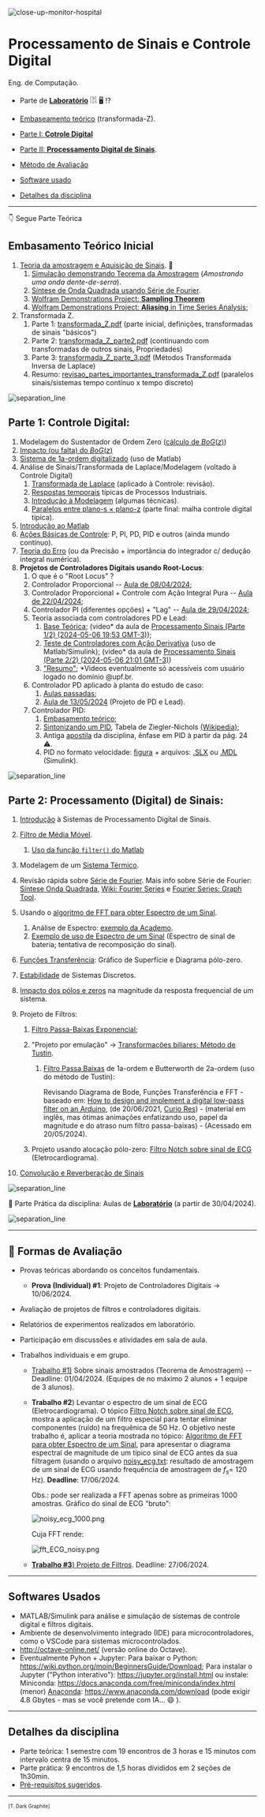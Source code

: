 ![close-up-monitor-hospital](close-up-monitor-hospital.jpg)

<!-- https://www.freepik.com/premium-ai-image/close-up-monitor-hospital_201809557.htm#from_view=detail_alsolike -->

# Processamento de Sinais e Controle Digital

Eng. de Computação.

* Parte de **[Laboratório](lab/index.html)** 𓀨 🖥️ !?

* [Embaseamento teórico](#teoria) (transformada-Z).
* [Parte I: **Cotrole Digital**](#parte1)
* [Parte II: **Processamento Digital de Sinais**](#parte2).
* [Método de Avaliação](#aval)
* [Software usado](#soft)
* [Detalhes da disciplina](#detalhes)

---

👇 Segue Parte Teórica

<a id="teoria"></a>

## Embasamento Teórico Inicial

1. [Teoria da amostragem e Aquisição de Sinais](../Controle_3/2_sampling/01_Sistema_Amostrado_no_Tempo.pdf). :beginner:
   1. [Simulação demonstrando Teorema da Amostragem](https://fpassold.github.io/Controle_3/Teste_Amost/teste_amostragem.html) (*Amostrando uma onda dente-de-serra*).
   2. [Síntese de Onda Quadrada usando Série de Fourier](https://fpassold.github.io/Controle_3/estudo_dirigido/Síntese_Onda_Quadrada.html). 
   3. [Wolfram Demonstrations Project: **Sampling Theorem**](https://demonstrations.wolfram.com/SamplingTheorem/)
   4. [Wolfram Demonstrations Project: **Aliasing** in Time Series Analysis](https://demonstrations.wolfram.com/AliasingInTimeSeriesAnalysis/);
2. Transformada Z.
   1. Parte 1:  [transformada_Z.pdf](../Controle_3/3_transformada/transformada_Z.pdf) (parte inicial, definições, transformadas de sinais "básicos")
   2. Parte 2:  [transformada_Z_parte2.pdf](../Controle_3/3_transformada/transformada_Z_parte2.pdf) (continuando com transformadas de outros sinais, Propriedades)
   3. Parte 3:  [transformada_Z_parte_3.pdf](../Controle_3/3_transformada/transformada_Z_parte_3.pdf) (Métodos Transformada Inversa de Laplace)
   4. Resumo:  [revisao_partes_importantes_transformada_Z.pdf](../Controle_3/3_transformada/revisao_partes_importantes_transformada_Z.pdf) (paralelos sinais/sistemas tempo contínuo x tempo discreto)

![separation_line](separation_line.png)

<a id="parte1"></a>

## Parte 1: **Controle Digital**:

1. Modelagem do Sustentador de Ordem Zero ([cálculo de $BoG(z)$](https://fpassold.github.io/Controle_3/3_transformada/3_BoG_Transformada_Z.pdf))
2. [Impacto (ou falta) do $BoG(z)$](https://fpassold.github.io/Controle_3/3_5_Modelagem_G_BoG/teste_BoG.html)
3. [Sistema de 1a-ordem digitalizado](https://fpassold.github.io/Controle_3/exemplo_1_BoG/intro_exemplo_1a_ordem.html) (uso de Matlab)
4. Análise de Sinais/Transformada de Laplace/Modelagem (voltado à Controle Digital)
   1. [Transformada de Laplace](3_transformada_laplace.pdf) (aplicado à Controle: revisão).
   2. [Respostas temporais](4_Respostas_Sistemas.pdf) típicas de Processos Industriais.
   3. [Introdução à Modelagem](5_intro_modelagem.pdf) (algumas técnicas).
   4. [Paralelos entre plano-s $\times$ plano-z](6_respostas_paralelos_s_z.pdf) (parte final: malha controle digital típica).
5. [Introdução ao Matlab](../Matlab/aula_intro_matlab_1.html) 
6. [Ações Básicas de Controle](7_acoes_controle.pdf): P, PI, PD, PID e outros (ainda mundo contínuo).
7. [Teoria do Erro](https://fpassold.github.io/Controle_3/4_teoria_erros/resumo_teoria_erro.html) (ou da Precisão + importância do integrador c/ dedução integral numérica).
8. **Projetos de Controladores Digitais usando Root-Locus**:
   1. O que é o "Root Locus" ?
   2. Controlador Proporcional -- [Aula de 08/04/2024](2024_1/aula_080402024.html);
   3. Controlador Proporcional + Controle com Ação Integral Pura -- [Aula de 22/04/2024](2024_1/aula_22042024.html);
   4. Controlador PI (diferentes opções) + "Lag" -- [Aula de 29/04/2024](2024_1/aula_29042024.html);
   5. Teoria associada com controladores PD e Lead:
      1. [Base Teórica](https://fpassold.github.io/Controle_3/Controle_Acao_Derivativa.html);
          (video* da aula de [Processamento Sinais (Parte 1/2) (2024-05-06 19:53 GMT-3)](https://drive.google.com/open?id=1TUPkOz03XtrCgci29U_2iWQJ1XH5Kl9u));
      2. [Teste de Controladores com Ação Derivativa](https://fpassold.github.io/Controle_3/estudo_caso/Teste_Controladores_Acao_Derivativa.html) (uso de Matlab/Simulink);
          (video* da aula de [Processamento Sinais (Parte 2/2) (2024-05-06 21:01 GMT-3)](https://drive.google.com/open?id=1UbSlcx5dHV9S7n09K8VHMfBXQ8EfScXY))
      3. ["Resumo"](https://fpassold.github.io/Controle_3/pd_plus_filtro.pdf);
         *Videos eventualmente só acessíveis com usuário logado no domínio @upf.br.
   6. Controlador PD aplicado à planta do estudo de caso:
      1. [Aulas passadas](https://fpassold.github.io/Controle_3/projeto_PD_lead_2020.html);
      2. [Aula de 13/05/2024](2024_1/aula_13052024.html) (Projeto de PD e Lead).
   7. Controlador PID:
      1. [Embasamento teórico](https://fpassold.github.io/Lab_Controle_2/PID/pid.html);
      2. [Sintonizando um PID](https://fpassold.github.io/Controle_2/8_Ajuste_PID/Sintonia_PIDs_usando_ZN.html), Tabela de Ziegler-Nichols [(Wikipedia)](https://en.wikipedia.org/wiki/Ziegler–Nichols_method);
      3. Antiga [apostila](https://fpassold.github.io/Controle_3/estudo_caso/Estudo_Caso_Controladores_2020.pdf) da disciplina, ênfase em PID à partir da pág. 24 :warning:.
      4. PID no formato velocidade: [figura](https://fpassold.github.io/Controle_3/PID/uso_planta_PID_velocity.png) + arquivos: [.SLX](https://fpassold.github.io/Controle_3/PID/planta_PID_velocity.slx) ou [.MDL](https://fpassold.github.io/Controle_3/PID/planta_PID_velocity.mdl) (Simulink).

![separation_line](separation_line.png)

<a id="parte2"></a>

## Parte 2: **Processamento (Digital) de Sinais**:

1. [Introdução](https://fpassold.github.io/Process_Sinais/intro_process_sinal.html) à Sistemas de Processamento Digital de Sinais.

2. [Filtro de Média Móvel](https://fpassold.github.io/Process_Sinais/media_movel.html).

   1. [Uso da função `filter()` do Matlab](https://fpassold.github.io/Process_Sinais/funcao_filter.html)

3. Modelagem de um [Sistema Térmico](https://fpassold.github.io/Process_Sinais/modelo_termico.html).

4. Revisão rápida sobre [Série de Fourier](serie_fourier.html). 
   Mais info sobre Série de Fourier: [Síntese Onda Quadrada](https://fpassold.github.io/Controle_3/estudo_dirigido/Síntese_Onda_Quadrada.html),  [Wiki: Fourier Series](https://en.wikipedia.org/wiki/Fourier_series) e [Fourier Series: Graph Tool](https://www.mathsisfun.com/calculus/fourier-series.html).

5. Usando o [algoritmo de FFT para obter Espectro de um Sinal](https://fpassold.github.io/Process_Sinais/usando_fft_matlab.html).

   1. Análise de Espectro: [exemplo da Academo](https://academo.org/demos/spectrum-analyzer/).
   2. [Exemplo de uso de Espectro de um Sinal](exe_uso_fft.html) (Espectro de sinal de bateria; tentativa de recomposição do sinal).
   
6. [Funções Transferência](https://fpassold.github.io/Process_Sinais/funcao_transferencia.html): Gráfico de Superfície e Diagrama pólo-zero.

7. [Estabilidade](https://fpassold.github.io/Process_Sinais/estabilidade.html) de Sistemas Discretos.

8. [Impacto dos pólos e zeros](https://fpassold.github.io/Process_Sinais/papel_polos_zeros.html) na magnitude da resposta frequencial de um sistema.

9. Projeto de Filtros:

   1. [Filtro Passa-Baixas Exponencial](https://fpassold.github.io/Lab_Processa_Sinais/Filtro/filtro_exponencial.html);

   2. "Projeto por emulação" → [Transformações biliares: Método de Tustin](https://fpassold.github.io/Process_Sinais/metodo_tustin.html).

      1. [Filtro Passa Baixas](https://fpassold.github.io/Process_Sinais/FPB_Arduino.html) de 1a-ordem e Butterworth de 2a-ordem (uso do método de Tustin):

         Revisando Diagrama de Bode, Funções Transferência e FFT - baseado em: [How to design and implement a digital low-pass filter on an Arduino](https://www.youtube.com/watch?v=HJ-C4Incgpw), (de 20/06/2021, [Curio Res](https://www.youtube.com/@curiores111)) - (material em inglês, mas ótimas animações enfatizando uso, papel da magnitude e do atraso num filtro passa-baixas) - (Acessado em 20/05/2024).

   3. Projeto usando alocação pólo-zero: [Filtro Notch sobre sinal de ECG](https://fpassold.github.io/Process_Sinais/projeto_polo_zero.html) (Eletrocardiograma).

10. [Convolução e Reverberação de Sinais](https://fpassold.github.io/Lab_Processa\_Sinais/Lab_2/lab_2_convolucao.pdf)

    

![separation_line](separation_line.png)

🧪 Parte Prática da disciplina: Aulas de **[Laboratório](lab/index.html)** (a partir de 30/04/2024).

![separation_line](separation_line.png)

---

<a id="aval"></a>

## 🎢 Formas de Avaliação

- Provas teóricas abordando os conceitos fundamentais.
  
  - **Prova (Individual) #1**: Projeto de Controladores Digitais $\longrightarrow$ 10/06/2024.
- Avaliação de projetos de filtros e controladores digitais.
- Relatórios de experimentos realizados em laboratório.
- Participação em discussões e atividades em sala de aula.
- Trabalhos individuais e em grupo.
  - [Trabalho #1)](trabalho_1_2024_1.html) Sobre sinais amostrados (Teorema de Amostragem) -- Deadline: 01/04/2024. (Equipes de no máximo 2 alunos + 1 equipe de 3 alunos).
  
  - **Trabalho #2**) Levantar o espectro de um sinal de ECG (Eletrocardiograma).
    O tópico  [Filtro Notch sobre sinal de ECG](https://fpassold.github.io/Process_Sinais/projeto_polo_zero.html), mostra a aplicação de um filtro especial para tentar eliminar componentes (ruído) na frequênica de 50 Hz. O objetivo neste trabalho é, aplicar a teoria mostrada no tópico: [Algoritmo de FFT para obter Espectro de um Sinal](https://fpassold.github.io/Process_Sinais/usando_fft_matlab.html), para apresentar o diagrama espectral de magnitude de um típico sinal de ECG antes da sua filtragem (usando o arquivo [noisy\_ecg.txt](https://fpassold.github.io/Process_Sinais/noisy_ecg.txt): resultado de amostragem de um sinal de ECG usando frequência de amostragem de $f_s=$ 120 Hz). **Deadline**: 17/06/2024.
    
    Obs.: pode ser realizada a FFT apenas sobre as primeiras 1000 amostras. Gráfico do sinal de ECG "bruto":
    
    ![noisy_ecg_1000.png](https://fpassold.github.io/Process_Sinais/figuras/noisy_ecg_1000.png)
    
    Cuja FFT rende:
    
    ![fft_ECG_noisy.png](https://fpassold.github.io/Process_Sinais/figuras/fft_ECG_noisy.png) 
    
  - [**Trabalho #3**) Projeto de Filtros](https://fpassold.github.io/Process_Sinais/trabalho/trabalho_final_ECP.html).
    Deadline: 27/06/2024.
  
  


---

<a id="soft"></a>

## Softwares Usados

- MATLAB/Simulink para análise e simulação de sistemas de controle digital e filtros digitais.
- Ambiente de desenvolvimento integrado (IDE) para microcontroladores, como o VSCode para sistemas microcontrolados.
- http://octave-online.net/ (versão online do Octave).
- Eventualmente Pyhon + Jupyter:
  Para baixar o Python: https://wiki.python.org/moin/BeginnersGuide/Download;
  Para instalar o Jupyter ("Python interativo"): https://jupyter.org/install.html
  ou instale:
  Miniconda: https://docs.anaconda.com/free/miniconda/index.html (menor)
  [Anaconda](https://www.anaconda.com): https://www.anaconda.com/download (pode exigir 4.8 Gbytes - mas se você pretende com IA... :smile: ).

---

<a id="detalhes"></a>

## Detalhes da disciplina

* Parte teórica: 1 semestre com 19 encontros de 3 horas e 15 minutos com intervalo centra de 15 minutos.
* Parte prática: 9 encontros de 1,5 horas divididos em 2 seções de 1h30min.
* [Pré-requisitos sugeridos](pre_requisitos.html).

---

<font size="1">[T. Dark Graphite]</font>

<script language="JavaScript">
<!-- Hide JavaScript...
var LastUpdated = document.lastModified;
document.writeln ("🌊 Fernando Passold, página criada em 11/03/2024, atualizada em " + LastUpdated); // End Hiding -->
</script>


